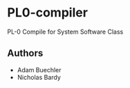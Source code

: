 PL0-compiler
============

PL-0 Compile for System Software Class

Authors
-------
- Adam Buechler
- Nicholas Bardy


